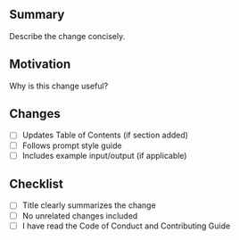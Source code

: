 ## Summary

Describe the change concisely.

## Motivation

Why is this change useful?

## Changes
- [ ] Updates Table of Contents (if section added)
- [ ] Follows prompt style guide
- [ ] Includes example input/output (if applicable)

## Checklist
- [ ] Title clearly summarizes the change
- [ ] No unrelated changes included
- [ ] I have read the Code of Conduct and Contributing Guide